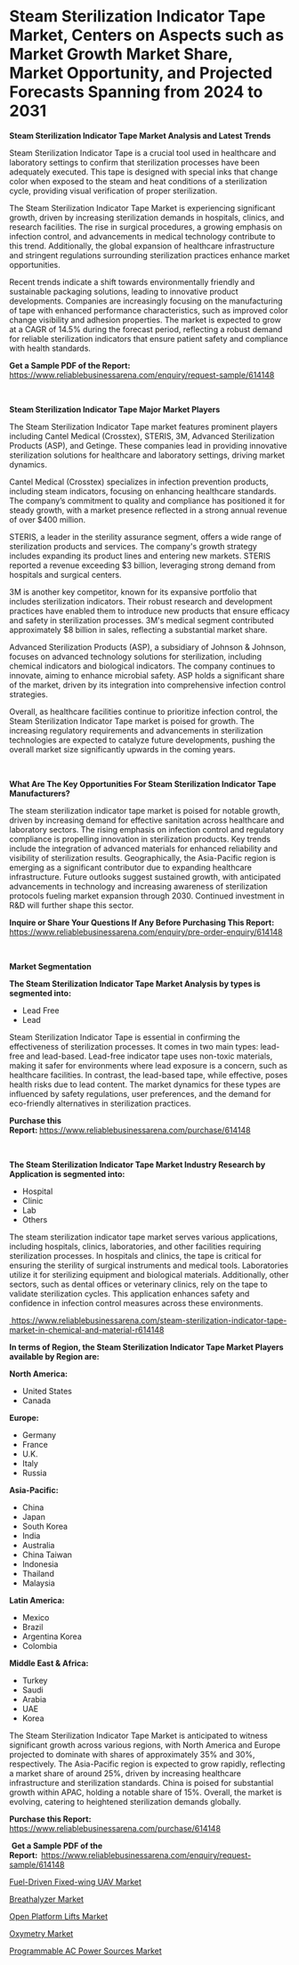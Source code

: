 <p><h1>Steam Sterilization Indicator Tape Market, Centers on Aspects such as Market Growth Market Share, Market Opportunity, and Projected Forecasts Spanning from 2024 to 2031</h1></p><p><strong>Steam Sterilization Indicator Tape Market Analysis and Latest Trends</strong></p>
<p><p>Steam Sterilization Indicator Tape is a crucial tool used in healthcare and laboratory settings to confirm that sterilization processes have been adequately executed. This tape is designed with special inks that change color when exposed to the steam and heat conditions of a sterilization cycle, providing visual verification of proper sterilization.</p><p>The Steam Sterilization Indicator Tape Market is experiencing significant growth, driven by increasing sterilization demands in hospitals, clinics, and research facilities. The rise in surgical procedures, a growing emphasis on infection control, and advancements in medical technology contribute to this trend. Additionally, the global expansion of healthcare infrastructure and stringent regulations surrounding sterilization practices enhance market opportunities.</p><p>Recent trends indicate a shift towards environmentally friendly and sustainable packaging solutions, leading to innovative product developments. Companies are increasingly focusing on the manufacturing of tape with enhanced performance characteristics, such as improved color change visibility and adhesion properties. The market is expected to grow at a CAGR of 14.5% during the forecast period, reflecting a robust demand for reliable sterilization indicators that ensure patient safety and compliance with health standards.</p></p>
<p><strong>Get a Sample PDF of the Report:&nbsp;</strong> <a href="https://www.reliablebusinessarena.com/enquiry/request-sample/614148?utm_campaign=1278&utm_medium=2&utm_source=Github&utm_content=ia&utm_term=30092024&utm_id=steam-sterilization-indicator-tape">https://www.reliablebusinessarena.com/enquiry/request-sample/614148</a></p>
<p>&nbsp;</p>
<p><strong>Steam Sterilization Indicator Tape Major Market Players</strong></p>
<p><p>The Steam Sterilization Indicator Tape market features prominent players including Cantel Medical (Crosstex), STERIS, 3M, Advanced Sterilization Products (ASP), and Getinge. These companies lead in providing innovative sterilization solutions for healthcare and laboratory settings, driving market dynamics.</p><p>Cantel Medical (Crosstex) specializes in infection prevention products, including steam indicators, focusing on enhancing healthcare standards. The company’s commitment to quality and compliance has positioned it for steady growth, with a market presence reflected in a strong annual revenue of over $400 million.</p><p>STERIS, a leader in the sterility assurance segment, offers a wide range of sterilization products and services. The company's growth strategy includes expanding its product lines and entering new markets. STERIS reported a revenue exceeding $3 billion, leveraging strong demand from hospitals and surgical centers.</p><p>3M is another key competitor, known for its expansive portfolio that includes sterilization indicators. Their robust research and development practices have enabled them to introduce new products that ensure efficacy and safety in sterilization processes. 3M's medical segment contributed approximately $8 billion in sales, reflecting a substantial market share.</p><p>Advanced Sterilization Products (ASP), a subsidiary of Johnson & Johnson, focuses on advanced technology solutions for sterilization, including chemical indicators and biological indicators. The company continues to innovate, aiming to enhance microbial safety. ASP holds a significant share of the market, driven by its integration into comprehensive infection control strategies.</p><p>Overall, as healthcare facilities continue to prioritize infection control, the Steam Sterilization Indicator Tape market is poised for growth. The increasing regulatory requirements and advancements in sterilization technologies are expected to catalyze future developments, pushing the overall market size significantly upwards in the coming years.</p></p>
<p>&nbsp;</p>
<p><strong>What Are The Key Opportunities For Steam Sterilization Indicator Tape Manufacturers?</strong></p>
<p><p>The steam sterilization indicator tape market is poised for notable growth, driven by increasing demand for effective sanitation across healthcare and laboratory sectors. The rising emphasis on infection control and regulatory compliance is propelling innovation in sterilization products. Key trends include the integration of advanced materials for enhanced reliability and visibility of sterilization results. Geographically, the Asia-Pacific region is emerging as a significant contributor due to expanding healthcare infrastructure. Future outlooks suggest sustained growth, with anticipated advancements in technology and increasing awareness of sterilization protocols fueling market expansion through 2030. Continued investment in R&D will further shape this sector.</p></p>
<p><strong>Inquire or Share Your Questions If Any Before Purchasing This Report:</strong> <a href="https://www.reliablebusinessarena.com/enquiry/pre-order-enquiry/614148?utm_campaign=1278&utm_medium=2&utm_source=Github&utm_content=ia&utm_term=30092024&utm_id=steam-sterilization-indicator-tape">https://www.reliablebusinessarena.com/enquiry/pre-order-enquiry/614148</a></p>
<p>&nbsp;</p>
<p><strong>Market Segmentation</strong></p>
<p><strong>The Steam Sterilization Indicator Tape Market Analysis by types is segmented into:</strong></p>
<p><ul><li>Lead Free</li><li>Lead</li></ul></p>
<p><p>Steam Sterilization Indicator Tape is essential in confirming the effectiveness of sterilization processes. It comes in two main types: lead-free and lead-based. Lead-free indicator tape uses non-toxic materials, making it safer for environments where lead exposure is a concern, such as healthcare facilities. In contrast, the lead-based tape, while effective, poses health risks due to lead content. The market dynamics for these types are influenced by safety regulations, user preferences, and the demand for eco-friendly alternatives in sterilization practices.</p></p>
<p><strong>Purchase this Report:&nbsp;</strong><a href="https://www.reliablebusinessarena.com/purchase/614148?utm_campaign=1278&utm_medium=2&utm_source=Github&utm_content=ia&utm_term=30092024&utm_id=steam-sterilization-indicator-tape">https://www.reliablebusinessarena.com/purchase/614148</a></p>
<p>&nbsp;</p>
<p><strong>The Steam Sterilization Indicator Tape Market Industry Research by Application is segmented into:</strong></p>
<p><ul><li>Hospital</li><li>Clinic</li><li>Lab</li><li>Others</li></ul></p>
<p><p>The steam sterilization indicator tape market serves various applications, including hospitals, clinics, laboratories, and other facilities requiring sterilization processes. In hospitals and clinics, the tape is critical for ensuring the sterility of surgical instruments and medical tools. Laboratories utilize it for sterilizing equipment and biological materials. Additionally, other sectors, such as dental offices or veterinary clinics, rely on the tape to validate sterilization cycles. This application enhances safety and confidence in infection control measures across these environments.</p></p>
<p><a href="https://www.reliablebusinessarena.com/steam-sterilization-indicator-tape-market-in-chemical-and-material-r614148?utm_campaign=1278&utm_medium=2&utm_source=Github&utm_content=ia&utm_term=30092024&utm_id=steam-sterilization-indicator-tape">&nbsp;https://www.reliablebusinessarena.com/steam-sterilization-indicator-tape-market-in-chemical-and-material-r614148</a></p>
<p><strong>In terms of Region, the Steam Sterilization Indicator Tape Market Players available by Region are:</strong></p>
<p>
    <p> <strong> North America: </strong>
        <ul>
            <li>United States</li>
            <li>Canada</li>
        </ul>
        </p> 
    <p> <strong> Europe: </strong>
        <ul>
            <li>Germany</li>
            <li>France</li>
            <li>U.K.</li>
            <li>Italy</li>
            <li>Russia</li>
        </ul>
        </p> 
    <p> <strong> Asia-Pacific: </strong>
        <ul>
            <li>China</li>
            <li>Japan</li>
            <li>South Korea</li>
            <li>India</li>
            <li>Australia</li>
            <li>China Taiwan</li>
            <li>Indonesia</li>
            <li>Thailand</li>
            <li>Malaysia</li>
        </ul>
        </p> 
    <p> <strong> Latin America: </strong>
        <ul>
            <li>Mexico</li>
            <li>Brazil</li>
            <li>Argentina Korea</li>
            <li>Colombia</li>
        </ul>
        </p> 
    <p> <strong> Middle East & Africa: </strong>
        <ul>
            <li>Turkey</li>
            <li>Saudi</li>
            <li>Arabia</li>
            <li>UAE</li>
            <li>Korea</li>
        </ul>
    </p>
    </p>
<p><p>The Steam Sterilization Indicator Tape Market is anticipated to witness significant growth across various regions, with North America and Europe projected to dominate with shares of approximately 35% and 30%, respectively. The Asia-Pacific region is expected to grow rapidly, reflecting a market share of around 25%, driven by increasing healthcare infrastructure and sterilization standards. China is poised for substantial growth within APAC, holding a notable share of 15%. Overall, the market is evolving, catering to heightened sterilization demands globally.</p></p>
<p><strong>Purchase this Report: </strong><a href="https://www.reliablebusinessarena.com/purchase/614148?utm_campaign=1278&utm_medium=2&utm_source=Github&utm_content=ia&utm_term=30092024&utm_id=steam-sterilization-indicator-tape">https://www.reliablebusinessarena.com/purchase/614148</a></p>
<p>&nbsp;<strong>Get a Sample PDF of the Report:&nbsp;&nbsp;</strong><a href="https://www.reliablebusinessarena.com/enquiry/request-sample/614148?utm_campaign=1278&utm_medium=2&utm_source=Github&utm_content=ia&utm_term=30092024&utm_id=steam-sterilization-indicator-tape">https://www.reliablebusinessarena.com/enquiry/request-sample/614148</a></p>
<p><strong></strong></p>
<p><p><a href="https://issuu.com/reportprime-2/docs/fuel-driven-fixed-wing-uav-market-s_de576ab06efaf3?utm_campaign=1278&utm_medium=2&utm_source=Github&utm_content=ia&utm_term=30092024&utm_id=steam-sterilization-indicator-tape">Fuel-Driven Fixed-wing UAV Market</a></p><p><a href="https://www.linkedin.com/pulse/breathalyzer-market-trends-analysis-opportunities-challenges-n2mje?utm_campaign=1278&utm_medium=2&utm_source=Github&utm_content=ia&utm_term=30092024&utm_id=steam-sterilization-indicator-tape">Breathalyzer Market</a></p><p><a href="https://issuu.com/reportprime-2/docs/open-platform-lifts-market-size-203_1a7fb4e7df2175?utm_campaign=1278&utm_medium=2&utm_source=Github&utm_content=ia&utm_term=30092024&utm_id=steam-sterilization-indicator-tape">Open Platform Lifts Market</a></p><p><a href="https://www.linkedin.com/pulse/oxymetry-market-global-insights-sales-trends-2024-2031-zfzae?utm_campaign=1278&utm_medium=2&utm_source=Github&utm_content=ia&utm_term=30092024&utm_id=steam-sterilization-indicator-tape">Oxymetry Market</a></p><p><a href="https://www.linkedin.com/pulse/programmable-ac-power-sources-market-indicators-size-jtmvc?utm_campaign=1278&utm_medium=2&utm_source=Github&utm_content=ia&utm_term=30092024&utm_id=steam-sterilization-indicator-tape">Programmable AC Power Sources Market</a></p></p>